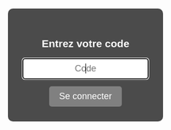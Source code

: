 <!DOCTYPE html><html lang="fr">
<head>
    <meta charset="UTF-8">
    <meta name="viewport" content="width=device-width, initial-scale=1.0">
    <title>Écran de Connexion</title>
    <style>
        body {
            margin: 0;
            padding: 0;
            background: url('https://source.unsplash.com/random/1920x1080') no-repeat center center fixed;
            background-size: cover;
            display: flex;
            align-items: center;
            justify-content: center;
            height: 100vh;
            font-family: Arial, sans-serif;
            color: white;
        }
        .login-container {
            text-align: center;
            background: rgba(0, 0, 0, 0.7);
            padding: 30px;
            border-radius: 10px;
            box-shadow: 0 0 10px rgba(255, 255, 255, 0.2);
        }
        input {
            padding: 10px;
            font-size: 18px;
            border: none;
            border-radius: 5px;
            text-align: center;
        }
        button {
            margin-top: 15px;
            padding: 10px 20px;
            font-size: 18px;
            border: none;
            border-radius: 5px;
            background: blue;
            color: white;
            cursor: pointer;
        }
        button:disabled {
            background: gray;
            cursor: not-allowed;
        }
    </style>
</head>
<body>
    <div class="login-container">
        <h2>Entrez votre code</h2>
        <input type="password" id="password" placeholder="Code" autofocus>
        <br>
        <button id="submit-btn" disabled>Se connecter</button>
    </div>
    <script>
        const correctPassword = "1234"; // Modifier pour tester avec un autre code
        const inputField = document.getElementById("password");
        const submitBtn = document.getElementById("submit-btn");// Active le bouton seulement si du texte est entré
    inputField.addEventListener("input", () => {
        submitBtn.disabled = inputField.value.length === 0;
    });

    // Empêcher la touche Échap de fermer l'écran
    document.addEventListener("keydown", (event) => {
        if (event.key === "Escape") {
            event.preventDefault();
        }
    });

    // Valider l'entrée avec la touche Entrée
    inputField.addEventListener("keypress", (event) => {
        if (event.key === "Enter") {
            checkPassword();
        }
    });

    submitBtn.addEventListener("click", checkPassword);

    function checkPassword() {
        if (inputField.value === correctPassword) {
            alert("Accès autorisé. Bienvenue !");
            window.location.href = "desktop.html"; // Simule l'entrée sur un bureau
        } else {
            alert("Code incorrect, réessayez.");
            inputField.value = "";
            submitBtn.disabled = true;
        }
    }
</script>

</body>
</html>
